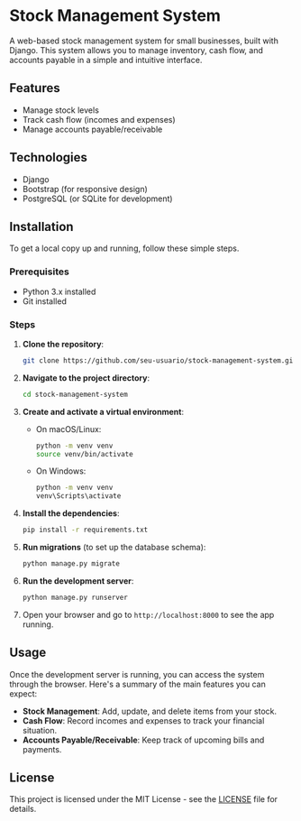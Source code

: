 # Stock Management System

A web-based stock management system for small businesses, built with Django. This system allows you to manage inventory, cash flow, and accounts payable in a simple and intuitive interface.

## Features

- Manage stock levels
- Track cash flow (incomes and expenses)
- Manage accounts payable/receivable

## Technologies

- Django
- Bootstrap (for responsive design)
- PostgreSQL (or SQLite for development)

## Installation

To get a local copy up and running, follow these simple steps.

### Prerequisites

- Python 3.x installed
- Git installed

### Steps

1. **Clone the repository**:
   ```bash
   git clone https://github.com/seu-usuario/stock-management-system.git
   ```

2. **Navigate to the project directory**:
   ```bash
   cd stock-management-system
   ```

3. **Create and activate a virtual environment**:
   - On macOS/Linux:
     ```bash
     python -m venv venv
     source venv/bin/activate
     ```
   - On Windows:
     ```bash
     python -m venv venv
     venv\Scripts\activate
     ```

4. **Install the dependencies**:
   ```bash
   pip install -r requirements.txt
   ```

5. **Run migrations** (to set up the database schema):
   ```bash
   python manage.py migrate
   ```

6. **Run the development server**:
   ```bash
   python manage.py runserver
   ```

7. Open your browser and go to `http://localhost:8000` to see the app running.

## Usage

Once the development server is running, you can access the system through the browser. Here's a summary of the main features you can expect:

- **Stock Management**: Add, update, and delete items from your stock.
- **Cash Flow**: Record incomes and expenses to track your financial situation.
- **Accounts Payable/Receivable**: Keep track of upcoming bills and payments.

## License

This project is licensed under the MIT License - see the [LICENSE](LICENSE) file for details.

